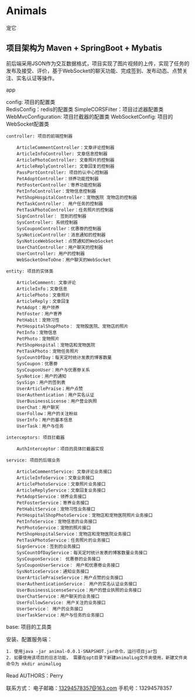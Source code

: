# Animals
宠它
## 项目架构为 Maven + SpringBoot + Mybatis
前后端采用JSON作为交互数据格式，项目实现了图片视频的上传，实现了任务的发布及接受、评价，基于WebSocket的聊天功能、完成签到、发布动态、点赞关注、实名认证等操作。

app
	
  config: 项目的配置类  
		RedisConfig：redis的配置类
		SimpleCORSFilter：项目过滤器配置类
		WebMvcConfiguration: 项目拦截器的配置类
		WebSocketConfig: 项目的WebSocket配置类
    
	controller: 项目的前端控制器
  
		ArticleCommentController：文章评论控制器
		ArticleInfoController: 文章信息控制器
		ArticlePhotoController: 文章照片的控制器
		ArticleReplyController: 文章回复的控制器
		PassPortController: 项目的认中心控制器
		PetAdoptController：领养功能控制器
		PetFosterController：寄养功能控制器
		PetInfoController：宠物信息控制器
		PetShopHospitalController：宠物医院 宠物店的控制器
		PetTaskController： 用户任务的控制器
		PetTaskPhotoController：任务照片的控制器
		SignController： 签到的控制器
		SysController: 系统控制器
		SysCouponController：优惠劵的控制器
		SysNoticeController：消息通知的控制器
		SysNoticeWebSocket：点赞通知的WebSocket
		UserChatController：用户聊天的控制器
		UserController: 用户的控制器
		WebSocketOneToOne：用户聊天的WebSocket
    
	entity: 项目的实体类
  
		ArticleComment: 文章评论
		ArticleInfo；文章信息
		ArticlePhoto：文章照片
		ArticleReply：文章回复
		PetAdopt：用户领养
		PetFoster：用户寄养
		PetHabit：宠物习性
		PetHospitalShopPhoto： 宠物股医院、宠物店的照片
		PetInfo：宠物信息
		PetPhoto：宠物照片
		PetShopHospital：宠物店和宠物医院
		PetTaskPhoto：宠物任务照片
		SysCountOfDay：每天定时统计发表的博客数量
		SysCoupon：优惠劵
		SysCouponUser：用户与优惠劵关系
		SysNotice：用户的通知
		SysSign：用户的签到表
		UserArticlePraise；用户点赞
		UserAuthentication：用户实名认证
		UserBusinessLicense：用户营业执照
		UserChat：用户聊天
		UserFollow：用户的关注粉丝
		UserInfo：用户的基本信息
		UserTask：用户与任务
    
	interceptors: 项目拦截器
  
		AuthInterceptor：项目的具体拦截器实现
    
	service: 项目的后端业务
  
		ArticleCommentService: 文章评论业务接口
		ArticleInfoService：文章业务接口
		ArticlePhotoService：文章照片业务接口
		ArticleReplyService：文章回复业务接口
		PetAdoptService：领养业务接口
		PetFosterService：寄养业务接口
		PetHabitService：宠物习性业务接口
		PetHospitalShopPhotoService：宠物店和宠物医院照片业务接口
		PetInfoService：宠物信息的业务接口
		PetPhotoService：宠物的照片接口
		PetShopHospitalService：宠物店和宠物医院业务接口
		PetTaskPhotoService：任务照片的业务接口
		SignService：签到的业务接口
		SysCountOfDayService：每天定时统计发表的博客数量业务接口
		SysCouponService： 优惠劵的业务接口
		SysCouponUserService： 用户和优惠劵业务接口
		SysNoticeService：通知业务接口
		UserArticlePraiseService：用户点赞的业务接口
		UserAuthenticationService： 用户的实名认证业务接口
		UserBusinessLicenseService：用户的营业执照的业务接口
		UserChatService：用户聊天的业务接口
		UserFollowService: 用户关注的业务接口
		UserService： 用户的业务接口
		UserTaskService：用户与任务的业务接口
base: 项目的工具类

安装、配置服务端：

	1. 使用java -jar animal-0.0.1-SNAPSHOT.jar命令，运行项目jar包
	2. 如要使用该项目的日志功能， 需要在opt目录下新建animalLog文件夹使用，新建文件夹 命令为 mkdir animalLog

Read AUTHORS：Perry

联系方式：
	电子邮箱：13294578357@163.com
  手机号：13294578357
